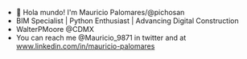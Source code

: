 - 👋 Hola mundo! I'm Mauricio Palomares/@pichosan
- BIM Specialist | Python Enthusiast | Advancing Digital Construction
- WalterPMoore @CDMX
- You can reach me @Mauricio_9871 in twitter and at www.linkedin.com/in/mauricio-palomares

<!---
pichosan/pichosan is a ✨ special ✨ repository because its `README.md` (this file) appears on your GitHub profile.
You can click the Preview link to take a look at your changes.
--->

